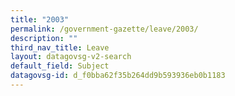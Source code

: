 ```yaml
---
title: "2003"
permalink: /government-gazette/leave/2003/
description: ""
third_nav_title: Leave
layout: datagovsg-v2-search
default_field: Subject
datagovsg-id: d_f0bba62f35b264dd9b593936eb0b1183
---
```

